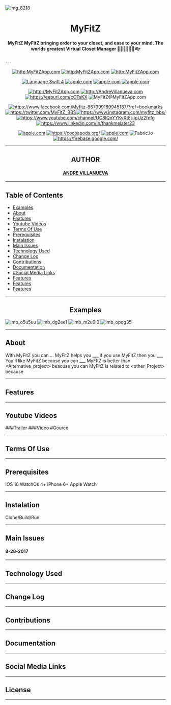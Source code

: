 ![img_8218](https://user-images.githubusercontent.com/4246541/29470007-e8c6e118-8407-11e7-9070-898ec203ccb9.PNG)

<h1 align="center"><strong>MyFitZ</strong></h1>
<h4 align="center">MyFitZ MyFitZ bringing order to your closet, and ease to your mind.  The worlds greatest Virtual Closet Manager 👔👖👟👗👠👛👓 </h4>
---
<p align="center"><a href="http:MyFitZApp.com" target="_blank"><img src="https://img.shields.io/badge/Version-Beta-lightgrey.svg?style=plastic" alt="http:MyFitZApp.com"></a> <a href="http:MyFitZApp.com" target="_blank"><img src="https://img.shields.io/badge/Release-Unreleased-lightgrey.svg?style=plastic" alt="http:MyFitZApp.com"></a> <a href="http:MyFitZApp.com" target="_blank"><img src="https://img.shields.io/badge/License-MIT-lightgrey.svg?style=plastic" alt="http:MyFitZApp.com"></a>
<p align="center"><a href="https://swift.org" target="_blank"><img src="https://img.shields.io/badge/Language-Swift%204-yellow.svg?style=plastic" alt="Language Swift 4"></a> <a href="apple.com" target="_blank"><img src="https://img.shields.io/badge/Platform-IOS%2010-yellow.svg?style=plastic" alt="apple.com"></a> <a href="apple.com" target="_blank"><img src="https://img.shields.io/badge/Platform-WatchOS%204-yellow.svg?style=plastic" alt="apple.com"></a> <a href="apple.com" target="_blank"><img src="https://img.shields.io/badge/Platform-Xcode%209-yellow.svg?style=plastic" alt="apple.com"></a>

<p align="center"><a href="http://MyFitZApp.com" target="_blank"><img src="https://img.shields.io/badge/Website-MyFitZ-brightgreen.svg?style=plastic" alt="http://MyFitZApp.com"></a> <a href="http://AndreVillanueva.com" target="_blank"><img src="https://img.shields.io/badge/Website-Developer-brightgreen.svg?style=plastic" alt="http://AndreVillanueva.com"></a> <a href="https://eepurl.com/cOTsKX" target="_blank"><img src="https://img.shields.io/badge/Newsletter-MyFitZ-brightgreen.svg?style=plastic" alt="https://eepurl.com/cOTsKX"></a> <href="MyFitZ@MyFitZApp.com" target="_blank"><img src="https://img.shields.io/badge/Email-MyFitZ@MyFitZApp.com-brightgreen.svg?style=plastic" alt="MyFitZ@MyFitZApp.com"></a>

<p align="center"><a href="https://www.facebook.com/Myfitz-867999189945187/?ref=bookmarks" target="_blank"><img src="https://img.shields.io/badge/Facebook-MyFitZ-blue.svg?style=plastic" alt="https://www.facebook.com/Myfitz-867999189945187/?ref=bookmarks"></a>
<a href="https://twitter.com/MyFitZ_BBS" target="_blank"><img src="https://img.shields.io/badge/Twitter-MyFitZ-blue.svg?style=plastic" alt="https://twitter.com/MyFitZ_BBS"></a><a href="https://www.instagram.com/myfitz_bbs/" target="_blank"><img src="https://img.shields.io/badge/Instagram-MyFitZ_BBS-blue.svg?style=plastic" alt="https://www.instagram.com/myfitz_bbs/"></a>
<a href="https://www.youtube.com/channel/UC8IQnYYKyXt8j-ipUz2fnfg" target="_blank"><img src="https://img.shields.io/badge/Youtube-Bang%20Bang%20Studios-blue.svg?style=plastic" alt="https://www.youtube.com/channel/UC8IQnYYKyXt8j-ipUz2fnfg"></a> <a href="https://www.linkedin.com/in/thankmelater23" target="_blank"><img src="https://img.shields.io/badge/Linkedin-Developer-blue.svg?style=plastic" alt="https://www.linkedin.com/in/thankmelater23"></a>



<p align="center"><a href="apple.com" target="_blank"><img src="https://img.shields.io/badge/Framework-Watchkit-red.svg?style=plastic" alt="apple.com"></a> <a href="https://cocoapods.org/" target="_blank"><img src="https://img.shields.io/badge/Framework-Cocoapods-red.svg?style=plastic" alt="https://cocoapods.org/"></a> <a href="apple.com" target="_blank"><img src="https://img.shields.io/badge/Framework-Core Data-red.svg?style=plastic" alt="apple.com"></a> <href="Fabric.io" target="_blank"><img src="https://img.shields.io/badge/Integration-Fabric-red.svg?style=plastic" alt="Fabric.io"></a><a href="https://firebase.google.com/" target="_blank"><img src="https://img.shields.io/badge/Integration-Firebase-red.svg?style=plastic" alt="https://firebase.google.com/"></a> 

---
<h2><p align="center"><strong>AUTHOR</strong></p></h2>

<a href="http://WWW.AndreVillanueva.com" target="_blank"><h4 align="center"><strong>ANDRE VILLANUEVA</strong></h4></a>


---
## Table of Contents
  * [Examples](#Examples)
  * [About](#About)
  * [Features](#Features)
  * [Youtube Videos](#Youtube-Videos)
  * [Terms Of Use](#Terms-Of-Use)
  * [Prerequisites](#Prerequisites)
  * [Instalation](#Instalation)
  * [Main Issues](#Main-Issues)
  * [Technology Used](#Technology-Used)
  * [Change Log](#Change-Log)
  * [Contributions](#Contributions)
  * [Documentation](#Documentation)
  * [#Social Media Links](#Social-Media-Links)
  * [Features](#Features)
  * [Features](#Features)
  * [Features](#Features)
 
---
<h2 align="center"><a id="Examples"></a>Examples</h2>



![imb_o5u5uu](https://user-images.githubusercontent.com/4246541/29473242-407251ac-8414-11e7-9398-727fee7a079c.GIF)
![imb_dg2ee1](https://user-images.githubusercontent.com/4246541/29473270-5cb8961e-8414-11e7-882e-dfb49ec78b79.GIF)
![imb_m2u9i0](https://user-images.githubusercontent.com/4246541/29471829-af072e7c-840e-11e7-8fb2-d7c6e675a203.GIF)
![imb_opqg35](https://user-images.githubusercontent.com/4246541/29471777-7eac0d1a-840e-11e7-8118-c9c3afa6e609.GIF)

---
## About <a id="About"></a>
With MyFitZ you can <verb><Plural-Noun>...
MyFitZ helps you ___
if you use MyFitZ then you ___
You'll like MyFitZ because you can ___
MyFItZ is better than <Alternative_project> beacuse you can
MyFitZ is related to <other_Project> because

___
## Features <a id="Features"></a>

___
## Youtube Videos <a id="Youtube-Videos"></a>
###Trailer
###Video
#Gource

___ 
## Terms Of Use <a id="Terms-Of-Use"></a>
___
## Prerequisites <a id="Prerequisites"></a>
IOS 10
WatchOs 4+
iPhone 6+
Apple Watch

___
## Instalation <a id="Instalation"></a>
Clone/Build/Run

___
## Main Issues <h4>8-28-2017</h4><a id="Main-Issues"></a>

___
## Technology Used <a id="Technology-Used"></a>

___
## Change Log <a id="Change-Log"></a>

___
## Contributions <a id="Contributions"></a>

___
## Documentation <a id="Documentation"></a>

___
## Social Media Links <a id="Social-Media-Links"></a>

___
## License <a id="License"></a>

___

